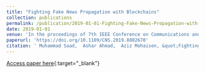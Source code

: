 ```yaml
---
title: "Fighting Fake News Propagation with Blockchains"
collection: publications
permalink: /publication/2019-01-01-Fighting-Fake-News-Propagation-with-Blockchains
date: 2019-01-01
venue: 'In the proceedings of 7th IEEE Conference on Communications and Network Security, CNS 2019, Washington, DC, USA, June 10-12, 2019'
paperurl: 'https://doi.org/10.1109/CNS.2019.8802670'
citation: ' Muhammad Saad,  Ashar Ahmad,  Aziz Mohaisen, &quot;Fighting Fake News Propagation with Blockchains.&quot; In the proceedings of 7th IEEE Conference on Communications and Network Security, CNS 2019, Washington, DC, USA, June 10-12, 2019, 2019.'
---
```

[Access paper here](https://doi.org/10.1109/CNS.2019.8802670){:target="_blank"}
